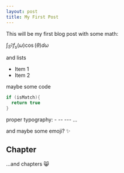 ```yaml
---
layout: post
title: My First Post
---
```


This will be my first blog post with some math:

$\int_{S^2}f_s(\omega)\cos(\theta)d\omega$

and lists

* Item 1
* Item 2

maybe some code

```c++
if (isMatch){
  return true
}
```

proper typography: - -- --- ...

and maybe some emoji? :sparkles:

## Chapter

...and chapters :smile_cat: